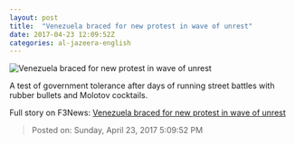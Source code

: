 ```yaml
---
layout: post
title:  "Venezuela braced for new protest in wave of unrest"
date: 2017-04-23 12:09:52Z
categories: al-jazeera-english
---
```


![Venezuela braced for new protest in wave of unrest](http://www.aljazeera.com/mritems/Images/2017/4/22/5bd17df80469436cbdd62014027a278b_18.jpg)

A test of government tolerance after days of running street battles with rubber bullets and Molotov cocktails.


Full story on F3News: [Venezuela braced for new protest in wave of unrest](http://www.f3nws.com/n/fgNSf)

> Posted on: Sunday, April 23, 2017 5:09:52 PM
